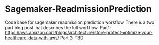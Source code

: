 # Sagemaker-ReadmissionPrediction
Code base for sagemaker readmission prediction workflow. There is a two part blog post that describes the full workflow. 
Part1: https://aws.amazon.com/blogs/architecture/store-protect-optimize-your-healthcare-data-with-aws/
Part 2: TBD
